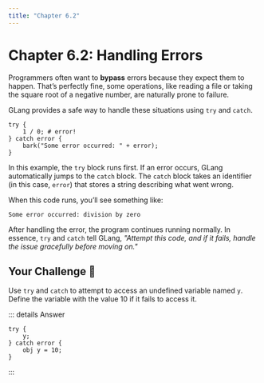 ```yaml
---
title: "Chapter 6.2"
---
```


# Chapter 6.2: Handling Errors

Programmers often want to **bypass** errors because they expect them to happen. That’s perfectly fine, some operations, like reading a file or taking the square root of a negative number, are naturally prone to failure.

GLang provides a safe way to handle these situations using `try` and `catch`.

```
try {
    1 / 0; # error!
} catch error {
    bark("Some error occurred: " + error);
}
```

In this example, the `try` block runs first. If an error occurs, GLang automatically jumps to the `catch` block. The `catch` block takes an identifier (in this case, `error`) that stores a string describing what went wrong.

When this code runs, you’ll see something like:

```
Some error occurred: division by zero
```

After handling the error, the program continues running normally. In essence, `try` and `catch` tell GLang, _"Attempt this code, and if it fails, handle the issue gracefully before moving on."_

## Your Challenge 🤔

Use `try` and `catch` to attempt to access an undefined variable named `y`. Define the variable with the value 10 if it fails to access it.

::: details Answer
```
try {
    y;
} catch error {
    obj y = 10;
}
```
:::
